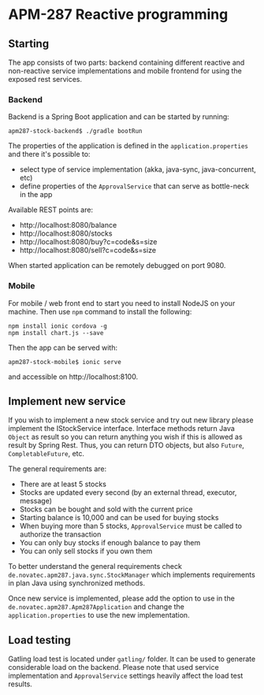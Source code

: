 # APM-287 Reactive programming

## Starting

The app consists of two parts: backend containing different reactive and non-reactive service implementations and mobile frontend for using the exposed rest services.

### Backend

Backend is a Spring Boot application and can be started by running:

```apm287-stock-backend$ ./gradle bootRun```

The properties of the application is defined in the ```application.properties``` and there it's possible to:

* select type of service implementation (akka, java-sync, java-concurrent, etc)
* define properties of the ```ApprovalService``` that can serve as bottle-neck in the app

Available REST points are:

* http://localhost:8080/balance
* http://localhost:8080/stocks
* http://localhost:8080/buy?c=code&s=size
* http://localhost:8080/sell?c=code&s=size

When started application can be remotely debugged on port 9080.

### Mobile

For mobile / web front end to  start you need to install NodeJS on your machine. Then use ```npm``` command to install the following:

```
npm install ionic cordova -g
npm install chart.js --save
```

Then the app can be served with:

```apm287-stock-mobile$ ionic serve```

and accessible on http://localhost:8100.

## Implement new service

If you wish to implement a new stock service and try out new library please implement the IStockService interface. Interface methods return Java ```Object``` as result so you can return anything you wish if this is allowed as result by Spring Rest. Thus, you can return DTO objects, but also ```Future```, ```CompletableFuture```, etc.

The general requirements are:
* There are at least 5 stocks
* Stocks are updated every second (by an external thread, executor, message)
* Stocks can be bought and sold with the current price
* Starting balance is 10,000 and can be used for buying stocks
* When buying more than 5 stocks, ```ApprovalService``` must be called to authorize the transaction
* You can only buy stocks if enough balance to pay them
* You can only sell stocks if you own them

To better understand the general requirements check ```de.novatec.apm287.java.sync.StockManager``` which implements requirements in plan Java using synchronized methods.

Once new service is implemented, please add the option to use in the ```de.novatec.apm287.Apm287Application``` and change the ```application.properties``` to use the new implementation.

## Load testing

Gatling load test is located under ```gatling/``` folder. It can be used to generate considerable load on the backend. Please note that used service implementation and ```ApprovalService``` settings heavily affect the load test results.


